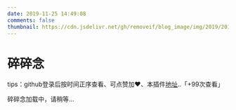 ```yaml
---
date: 2019-11-25 14:49:08
comments: false
thumbnail: https://cdn.jsdelivr.net/gh/removeif/blog_image/img/2019/20191212124903.png
---
```

<div class = "text-center"><h1>碎碎念</h1></div><div class = "text-tips">

tips：github登录后按时间正序查看、可点赞加❤️、本插件[地址](https://github.com/removeif/gitalk)..<span id="busuanzi_container_page_pv">「<span id="busuanzi_value_page_pv">+99</span>次查看」</span></div>
<div id="comment-container1"><div class="text-tips">碎碎念加载中，请稍等...</div></div>
<link rel="stylesheet" href="https://cdnjs.loli.net/ajax/libs/gitalk/1.6.0/gitalk.css"/>
<script>
    // $.getScript("/js/gitalk_self.min.js", function () {
    //     var gitalk = new Gitalk({
    //         clientID: 'Ov23liL5apackA3R6dHq',
    //         clientSecret: '08d1f12b5b97571ae97a3d3c87f0ddc0e136c363',
    //         id: '666666',
    //         repo: 'blog_new',
    //         owner: 'yongyi1237',
    //         admin: "yongyi1237",
    //         createIssueManually: true,
    //         distractionFreeMode: false
    //     });
    //     gitalk.render('comment-container1');
    // });
    //    var gitalk = new Gitalk({
    //        clientID: 'Ov23liL5apackA3R6dHq',
    //         clientSecret: '08d1f12b5b97571ae97a3d3c87f0ddc0e136c363',
    //         id: '666666',
    //         repo: 'blog_new',
    //         owner: 'yongyi1237',
    //         admin: "yongyi1237",
    //         createIssueManually: true,
    //         distractionFreeMode: false
    // })
    // gitalk.render('comment-container1')
</script>